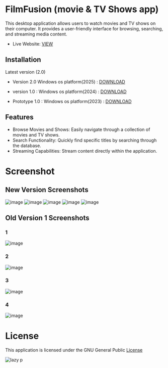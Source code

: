 # FilmFusion (movie & TV Shows app)
This desktop application allows users to watch movies and TV shows on their computer. It provides a user-friendly interface for browsing, searching, and streaming media content.

- Live Website:  [VIEW](https://movionyx.com)
## Installation
Latest version (2.0)
- Version 2.0    Windows os platform(2025)  : [DOWNLOAD](https://github.com/n-h-e-z-r-o-n/movie-app-website/raw/refs/heads/main/Source_code/MoviOnyx.zip)
- version 1.0 : Windows os platform(2024)  : [DOWNLOAD](https://github.com/ice-black/move-app/raw/main/APPS/FilmFusion.exe)

- Prototype 1.0 : Windows os platform(2023)  : [ DOWNLOAD ](https://github.com/ice-black/move-app/raw/main/APPS/TX%20movies%20(0.0.1).exe)

## Features
- Browse Movies and Shows: Easily navigate through a collection of movies and TV shows.
- Search Functionality: Quickly find specific titles by searching through the database.
- Streaming Capabilities: Stream content directly within the application.

# Screenshot
## New Version  Screenshots
![image](https://github.com/user-attachments/assets/db4b31b5-8651-4667-90cb-8b5696fc206f)
![image](https://github.com/user-attachments/assets/a3c65b3b-8d30-4122-af32-8c1444b288ae)
![image](https://github.com/user-attachments/assets/dbffef31-ed0d-4148-99b1-769343b85938)
![image](https://github.com/user-attachments/assets/c961de6d-187c-4356-be5c-b16e70a4fe30)
![image](https://github.com/user-attachments/assets/075d677a-a04e-49b4-8dda-3cd4956e33f2)


## Old Version 1 Screenshots
### 1
![image](https://github.com/ice-black/move-app/assets/55835551/3e898042-1d4b-4e86-89db-06f1cf591d0a)
### 2
![image](https://github.com/ice-black/move-app/assets/55835551/6f2b6ecf-e5b8-45bd-9fb7-6852c0b03ed4)
### 3
![image](https://github.com/ice-black/move-app/assets/55835551/fc8980ff-f943-4a55-b97b-171e951aedda)
### 4
![image](https://github.com/ice-black/move-app/assets/55835551/e614c229-c183-4922-a77b-1fa6a0545d72)

# License

This application is licensed under the GNU General Public  [ License ](https://raw.githubusercontent.com/Hezron26/Auto_git_commit_push/main/LICENSE)


![lazy p](https://user-images.githubusercontent.com/55835551/226184555-72e10ba4-372b-4040-8d6b-cfd2537cc709.jpg)




